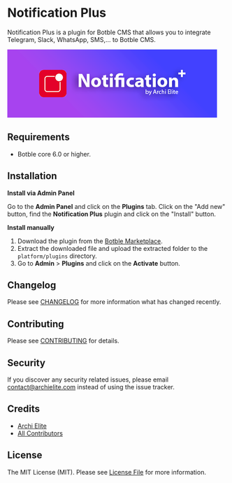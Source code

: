 # Notification Plus

Notification Plus is a plugin for Botble CMS that allows you to integrate Telegram, Slack, WhatsApp, SMS,... to Botble CMS.

![](screenshot.png)

## Requirements

- Botble core 6.0 or higher.

## Installation

**Install via Admin Panel**

Go to the **Admin Panel** and click on the **Plugins** tab. Click on the "Add new" button, find the **Notification Plus** plugin and click on the "Install" button.

**Install manually**

1. Download the plugin from the [Botble Marketplace](https://marketplace.zanegy.com/products/archielite/notification-plus).
2. Extract the downloaded file and upload the extracted folder to the `platform/plugins` directory.
3. Go to **Admin** > **Plugins** and click on the **Activate** button.

## Changelog

Please see [CHANGELOG](CHANGELOG.md) for more information what has changed recently.

## Contributing

Please see [CONTRIBUTING](CONTRIBUTING.md) for details.

## Security

If you discover any security related issues, please email contact@archielite.com instead of using the issue tracker.

## Credits

-   [Archi Elite](https://github.com/archielite)
-   [All Contributors](../../contributors)

## License

The MIT License (MIT). Please see [License File](LICENSE) for more information.
